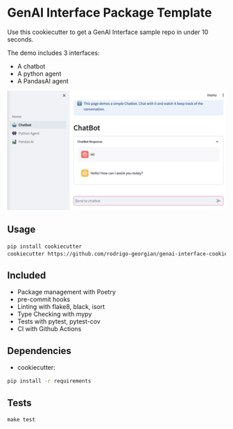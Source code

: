 # GenAI Interface Package Template 
Use this cookiecutter to get a GenAI Interface sample repo in under 10 seconds.

The demo includes 3 interfaces:
 - A chatbot
 - A python agent
 - A PandasAI agent

![Chatbot]({{cookiecutter.project_slug}}/docs/imgs/chatbot.png)

## Usage
```bash
pip install cookiecutter
cookiecutter https://github.com/rodrigo-georgian/genai-interface-cookiecutter
```

## Included
- Package management with Poetry
- pre-commit hooks
- Linting with flake8, black, isort
- Type Checking with mypy
- Tests with pytest, pytest-cov
- CI with Github Actions

## Dependencies
- cookiecutter:
```bash
pip install -r requirements
```

## Tests
```
make test
```
<!-- ### Todo
Add video tutorial
--->
